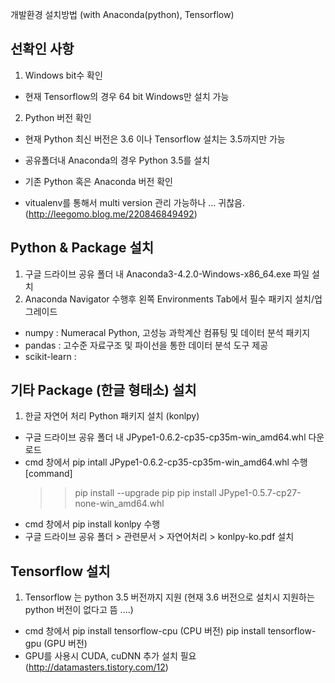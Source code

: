 
개발환경 설치방법 (with Anaconda(python), Tensorflow)

## 선확인 사항
1. Windows bit수 확인
- 현재 Tensorflow의 경우 64 bit Windows만 설치 가능

2. Python 버전 확인
- 현재 Python 최신 버전은 3.6 이나 Tensorflow 설치는 3.5까지만 가능
- 공유폴더내 Anaconda의 경우 Python 3.5를 설치
- 기존 Python 혹은 Anaconda 버전 확인 

- vitualenv를 통해서 multi version 관리 가능하나 ... 귀찮음. (http://leegomo.blog.me/220846849492) 


## Python & Package 설치
1. 구글 드라이브 공유 폴더 내 Anaconda3-4.2.0-Windows-x86_64.exe 파일 설치
2. Anaconda Navigator 수행후 왼쪽 Environments Tab에서 필수 패키지 설치/업그레이드
- numpy  : Numeracal Python, 고성능 과학계산 컴퓨팅 및 데이터 분석 패키지
- pandas : 고수준 자료구조 및 파이선을 통한 데이터 분석 도구 제공
- scikit-learn : 

## 기타 Package (한글 형태소) 설치
1. 한글 자연어 처리 Python 패키지 설치 (konlpy)  
- 구글 드라이브 공유 폴더 내 JPype1-0.6.2-cp35-cp35m-win_amd64.whl 다운로드
- cmd 창에서 pip intall JPype1-0.6.2-cp35-cp35m-win_amd64.whl 수행
  [command] 
  >> pip install --upgrade pip
  >> pip install JPype1-0.5.7-cp27-none-win_amd64.whl
- cmd 창에서 pip install konlpy 수행
- 구글 드라이브 공유 폴더 > 관련문서 > 자연어처리 > konlpy-ko.pdf 설치

## Tensorflow 설치
1. Tensorflow 는 python 3.5 버전까지 지원 (현재 3.6 버전으로 설치시 지원하는 python 버전이 없다고 뜸 ....)
- cmd 창에서 pip install tensorflow-cpu (CPU 버전)
             pip install tensorflow-gpu (GPU 버전)
- GPU를 사용시 CUDA, cuDNN 추가 설치 필요 (http://datamasters.tistory.com/12)
